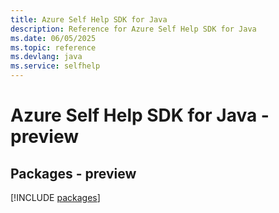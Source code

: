 ```yaml
---
title: Azure Self Help SDK for Java
description: Reference for Azure Self Help SDK for Java
ms.date: 06/05/2025
ms.topic: reference
ms.devlang: java
ms.service: selfhelp
---
```

# Azure Self Help SDK for Java - preview
## Packages - preview
[!INCLUDE [packages](self-help-index.md)]